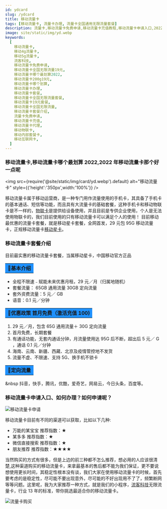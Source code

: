 ```yaml
---
id: ydcard
slug: /ydcard
title: 移动流量卡
tags: [移动流量卡, 流量卡办理, 流量卡全国通用无限流量套餐]
description: 流量卡,移动流量卡免费申请,移动流量卡充值教程,移动流量卡申请入口,2022年移动流量卡免费申请
image: site/static/img/yd.webp
keywords:
  [
    移动流量卡,
    移动4g流量卡,
    移动5g流量卡,
    流客科技,
    移动流量卡免费申请,
    移动流量卡全国无限流量19元,
    移动流量卡哪个最划算2022,
    移动流量卡200g19元,
    移动流量卡哪个划算,
    移动流量卡办理,
    移动流量卡套餐,
    移动流量卡全国无限流量套餐,
    移动流量卡19元套餐,
    移动流量卡全国无限流量,
    移动流量卡套餐介绍,
    流量卡免费申请,
    移动流量卡充值,
    移动流量卡代理,
    移动物联卡,
    移动内部套餐卡,
    移动互联网卡,
  ]
---
```


### 移动流量卡,移动流量卡哪个最划算 2022,2022 年移动流量卡那个好一点呢

<img
src={require('@site/static/img/card/yd.webp').default}
alt="移动流量卡"
style={{'height':'350px',width:'100%'}}
/>

移动流量卡属于移动运营商，是一种专门用作流量使用的手机卡，其具备了手机卡的基本通话、短信等功能，而且具有大流量卡的基础套餐，这种手机卡和移动物联卡是不一样的，[物联卡](https://baike.baidu.com/item/%E7%89%A9%E8%81%94%E5%8D%A1)是提供给设备使用，并且目前是专供企业使用，个人是无法使用物联卡的，我们目前使用的只有移动流量卡可以满足个人的使用！
目前移动最优惠的流量卡套餐，就是移动星卡套餐，全网首发，29 元包 95G 移动流量卡，正规移动流量卡[移动星卡](/docs/cx)。

### 移动流量卡套餐介绍

目前最实惠的移动流量卡套餐，当属移动星卡，中国移动官方正品

<table>
  <tr>
    <td bgcolor="#1E90FF"><strong>&#128226;基本介绍</strong></td>
  </tr>
</table>

- 全程不限速﹣赋能未来优惠月租，29 元／月（归属地随机）
- 套餐流量： 65GB 通用流量 30GB 定向流量
- 套外资费流量：5 元／ GB
- 语音：0.1 元／分钟

<table>
  <tr>
    <td bgcolor="#1E90FF"><strong>&#128226;优惠政策 首月免费（激活充值 100)</strong></td>
  </tr>
</table>

1. 29 元／月，包含 65G 通用流量＋ 30G 定向流量
2. 首月免费，长期套餐
3. 有通话功能，无套内通话分钟，月流量使用达 95G 后不断，超出后 5 元／ G ，通话 0.1 元／分钟
4. 海南、云南、新疆、西藏、北京及疫情管控地不发货
5. 流量不虚、不限速、支持 5G、换手机不锁卡

<table>
  <tr>
    <td bgcolor="#1E90FF"><strong>&#128226;定向流量</strong></td>
  </tr>
</table>

&nbsp 抖音，快手，腾讯，优酷，爱奇艺，网易云，今日头条，百度等。

### 移动流量卡申请入口、如何办理？如何申请呢？

![移动流量卡申请](https://s3.bmp.ovh/imgs/2022/05/07/015abe6d1163230e.png)

移动流量卡目前有不同的渠道可以获取，比如以下几种:

- 万能的某宝宝 推荐指数：★
- 某多多 推荐指数：★
- 微信直接搜索 推荐指数：★
- 朋友推荐 推荐指数：★★★★

当然购买的方式有很多，但是上边的前三种都不怎么推荐，想必用的人应该很清楚,这种渠道购买的移动流量卡，来拿最基本的售后都不能为我们保证，更不要说想使用更长时间，其稳定性根本没有谈，我们大家在使用移动流量卡的时候，首先要考虑的是稳定性，尽可能不要出现意外，尽可能的不好出现用不了了，频繁断网等等问题。这里呢，我为大家推荐一种方式，就是我们的小程序，[流客科技](https://www.liuketh.cn)无限流量卡，行业 13 年的标准，带你挑选最适合你的移动流量卡。

![流量卡购买](@site/static/img/card/shop.webp)

